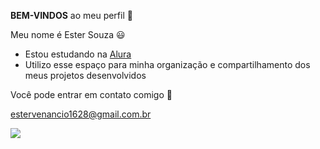 **BEM-VINDOS** ao meu perfil 🥰

Meu nome é Ester Souza 😃

- Estou estudando na [Alura](https://www.alura.com.br/)
- Utilizo esse espaço para minha organização e compartilhamento dos meus projetos desenvolvidos

Você pode entrar em contato comigo 📧

estervenancio1628@gmail.com.br

![](https://media1.tenor.com/m/DuThn51FjPcAAAAC/nerd-emoji-nerd.gif)
